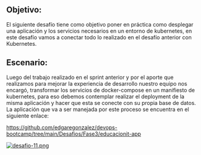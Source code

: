 ## Objetivo:

El siguiente desafío tiene como objetivo poner en práctica como desplegar una aplicación y los
servicios necesarios en un entorno de kubernetes, en este desafío vamos a conectar todo lo
realizado en el desafío anterior con Kubernetes.

## Escenario:

Luego del trabajo realizado en el sprint anterior y por el aporte que realizamos para mejorar la
experiencia de desarrollo nuestro equipo nos encargó, transformar los servicios de
docker-compose en un manifiesto de kubernetes, para eso debemos contemplar realizar el
deployment de la misma aplicación y hacer que esta se conecte con su propia base de datos.
La aplicación que va a ser manejada por este proceso se encuentra en el siguiente enlace:


https://github.com/edgaregonzalez/devops-bootcamp/tree/main/Desafios/Fase3/educacionit-app




[![desafio-11.png](https://i.postimg.cc/4dxg7952/desafio-11.png)](https://postimg.cc/mcJqKhK7)

